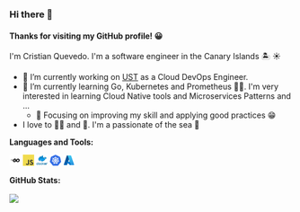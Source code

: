 ### Hi there 👋

#### Thanks for visiting my GitHub profile! 😀

I'm Cristian Quevedo. I'm a software engineer in the Canary Islands 🏝 ☀

<!--
- 🔭 I’m currently working on ...
- 🌱 I’m currently learning ...
- 👯 I’m looking to collaborate on ...
- 🤔 I’m looking for help with ...
- 💬 Ask me about ...
- 📫 How to reach me: ...
- 😄 Pronouns: ...
- ⚡ Fun fact: ...
-->

- 🔭 I’m currently working on [UST](https://www.ust.com/es) as a Cloud DevOps Engineer.
- 🌱 I’m currently learning Go, Kubernetes and Prometheus 🐱‍💻. I'm very interested in learning Cloud Native tools and Microservices Patterns and ...
  -  🎯 Focusing on improving my skill and applying good practices 😁
- I love to 🏊‍♂️ and 🤿. I'm a passionate of the sea 🌊

**Languages and Tools:**  

<code><img height="20" src="https://raw.githubusercontent.com/github/explore/80688e429a7d4ef2fca1e82350fe8e3517d3494d/topics/go/go.png"></code>
<code><img height="20" src="https://raw.githubusercontent.com/github/explore/80688e429a7d4ef2fca1e82350fe8e3517d3494d/topics/javascript/javascript.png"></code>
<code><img height="20" src="https://raw.githubusercontent.com/github/explore/80688e429a7d4ef2fca1e82350fe8e3517d3494d/topics/docker/docker.png"></code>
<code><img height="20" src="https://raw.githubusercontent.com/github/explore/80688e429a7d4ef2fca1e82350fe8e3517d3494d/topics/kubernetes/kubernetes.png"></code>
<code><img height="20" src="https://raw.githubusercontent.com/github/explore/80688e429a7d4ef2fca1e82350fe8e3517d3494d/topics/azure/azure.png"></code>


**GitHub Stats:**  

<a href="https://github.com/CristianQS/CristianQS">
  <img align="center" src="https://github-readme-stats.vercel.app/api/top-langs/?username=CristianQS&hide=html,objective-c&title_color=ffffff&text_color=c9cacc&icon_color=2bbc8a&bg_color=1d1f21" />
</a>
